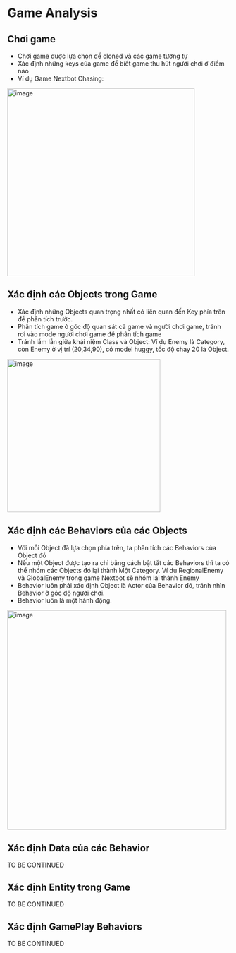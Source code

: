 # Game Analysis
## Chơi game

- Chơi game được lựa chọn để cloned và các game tương tự
- Xác định những keys của game để biết game thu hút người chơi ở điểm nào
- Ví dụ Game Nextbot Chasing:

<img width="425" alt="image" src="https://user-images.githubusercontent.com/1218572/208005233-c4990f05-2c64-4c31-9c2a-af071d92db87.png">

## Xác định các Objects trong Game

- Xác định những Objects quan trọng nhất có liên quan đến Key phía trên để phân tích trước.
- Phân tích game ở góc độ quan sát cả game và người chơi game, tránh rơi vào mode người chơi game để phân tích game
- Tránh lầm lẫn giữa khái niệm Class và Object: Ví dụ Enemy là Category, còn Enemy ở vị trí (20,34,90), có model huggy, tốc độ chạy 20 là Object.

<img width="347" alt="image" src="https://user-images.githubusercontent.com/1218572/208005788-618979b3-e96f-4d00-84d3-4fda3d1df506.png">

## Xác định các Behaviors của các Objects

- Với mỗi Object đã lựa chọn phía trên, ta phân tích các Behaviors của Object đó
- Nếu một Object được tạo ra chỉ bằng cách bật tắt các Behaviors thì ta có thể nhóm các Objects đó lại thành Một Category. Ví dụ RegionalEnemy và GlobalEnemy trong game Nextbot sẽ nhóm lại thành Enemy
- Behavior luôn phải xác định Object là Actor của Behavior đó, tránh nhìn Behavior ở góc độ người chơi.
- Behavior luôn là một hành động.

<img width="497" alt="image" src="https://user-images.githubusercontent.com/1218572/208006655-e73c5b17-02ba-450a-99b8-a4586026ce82.png">

## Xác định Data của các Behavior

TO BE CONTINUED

## Xác định Entity trong Game

TO BE CONTINUED

## Xác định GamePlay Behaviors

TO BE CONTINUED
